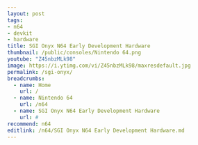 ```yaml
---
layout: post
tags: 
- n64
- devkit
- hardware
title: SGI Onyx N64 Early Development Hardware
thumbnail: /public/consoles/Nintendo 64.png
youtube: "Z45nbzMLk98"
image: https://i.ytimg.com/vi/Z45nbzMLk98/maxresdefault.jpg
permalink: /sgi-onyx/
breadcrumbs:
  - name: Home
    url: /
  - name: Nintendo 64
    url: /n64
  - name: SGI Onyx N64 Early Development Hardware
    url: #
recommend: n64
editlink: /n64/SGI Onyx N64 Early Development Hardware.md
---
```



